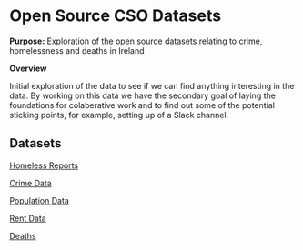 # Open Source CSO Datasets

__Purpose:__ Exploration of the open source datasets relating to crime, homelessness and deaths in Ireland

__Overview__

Initial exploration of the data to see if we can find anything interesting in the data. By working on this data we have the secondary goal of laying the foundations for colaberative work and to find out some of the potential sticking points, for example, setting up of a Slack channel. 

## Datasets

[Homeless Reports]()

[Crime Data](https://data.gov.ie/dataset/recorded-crime-offences-under-reservation-number-by-garda-division-type-of-offence-and-quarter)

[Population Data](https://data.gov.ie/dataset/estimated-population-persons-in-april-thousand-by-age-group-sex-regional-authority-area-and-year)

[Rent Data](https://statbank.cso.ie/px/pxeirestat/Database/eirestat/Residential%20Tenancies%20Board%20(RTB)/Residential%20Tenancies%20Board%20(RTB)_statbank.asp)

[Deaths](https://statbank.cso.ie/px/pxeirestat/Database/eirestat/Deaths%20Occurrence/Deaths%20Occurrence_statbank.asp?SP=Deaths%20Occurrence&Planguage=0)
